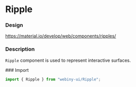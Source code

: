 # Ripple

### Design
<a href="https://material.io/develop/web/components/ripples/" target="_blank">https://material.io/develop/web/components/ripples/</a>

### Description
`Ripple` component is used to represent interactive surfaces.

### Import
```js
import { Ripple } from "webiny-ui/Ripple";
```